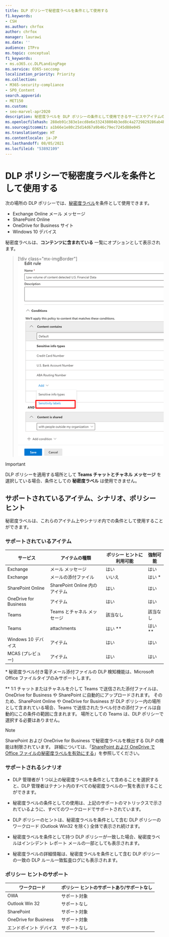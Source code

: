 ```yaml
---
title: DLP ポリシーで秘密度ラベルを条件として使用する
f1.keywords:
- CSH
ms.author: chrfox
author: chrfox
manager: laurawi
ms.date: ''
audience: ITPro
ms.topic: conceptual
f1_keywords:
- ms.o365.cc.DLPLandingPage
ms.service: O365-seccomp
localization_priority: Priority
ms.collection:
- M365-security-compliance
- SPO_Content
search.appverid:
- MET150
ms.custom:
- seo-marvel-apr2020
description: 秘密度ラベルを DLP ポリシーの条件として使用できるサービスやアイテムの種類について説明します。
ms.openlocfilehash: 288eb91c383e1ecd8e6e332438004b3ed8c4a2729829286ab4be8a2803657ec1
ms.sourcegitcommit: a1b66e1e80c25d14d67a9b46c79ec7245d88e045
ms.translationtype: HT
ms.contentlocale: ja-JP
ms.lasthandoff: 08/05/2021
ms.locfileid: "53892109"
---
```

# <a name="use-sensitivity-labels-as-conditions-in-dlp-policies"></a>DLP ポリシーで秘密度ラベルを条件として使用する

次の場所の DLP ポリシーでは、[秘密度ラベル](sensitivity-labels.md)を条件として使用できます。

- Exchange Online メール メッセージ
- SharePoint Online
- OneDrive for Business サイト
- Windows 10 デバイス

秘密度ラベルは、**コンテンツに含まれている** 一覧にオプションとして表示されます。

> [!div class="mx-imgBorder"]
> ![条件としての秘密度ラベル](../media/dlp-sensitivity-label-as-a-condition.png)

> [!IMPORTANT]
> DLP ポリシーを適用する場所として **Teams チャットとチャネル メッセージ** を選択している場合、条件としての **秘密度ラベル** は使用できません。


## <a name="supported-items-scenarios-and-policy-tips"></a>サポートされているアイテム、シナリオ、ポリシー ヒント

秘密度ラベルは、これらのアイテム上やシナリオ内での条件として使用することができます。

### <a name="supported-items"></a>サポートされているアイテム

|サービス  |アイテムの種類  |ポリシー ヒントに利用可能  |強制可能  |
|---------|---------|---------|---------|
|Exchange    |メール メッセージ         |はい         |はい         |
|Exchange    |メールの添付ファイル         |いいえ         |はい *         |
|SharePoint Online     |SharePoint Online 内のアイテム         |はい         |はい         |
|OneDrive for Business     |アイテム         |はい         |はい         |
|Teams     |Teams とチャネル メッセージ         |該当なし         |該当なし         |
|Teams     |attachments         |はい **         |はい **         |
|Windows 10 デバイス     |アイテム         |はい         |はい         |
|MCAS (プレビュー) |アイテム         |はい         |はい         |

\* 秘密度ラベル付き電子メール添付ファイルの DLP 検知機能は、Microsoft Office ファイルタイプのみサポートします。

\** 1:1 チャットまたはチャネルを介して Teams で送信された添付ファイルは、OneDrive for Business や SharePoint に自動的にアップロードされます。 そのため、SharePoint Online や OneDrive for Business が DLP ポリシー内の場所として含まれている場合、Teams で送信されたラベル付きの添付ファイルは自動的にこの条件の範囲に含まれます。 場所としての Teams は、DLP ポリシーで選択する必要はありません。

> [!NOTE]
> SharePoint および OneDrive for Business で秘密度ラベルを検出する DLP の機能は制限されています。 詳細については、「[SharePoint および OneDrive で Office ファイルの秘密度ラベルを有効にする](sensitivity-labels-sharepoint-onedrive-files.md#limitations)」を参照してください。

### <a name="supported-scenarios"></a>サポートされるシナリオ

- DLP 管理者が 1 つ以上の秘密度ラベルを条件として含めることを選択すると、DLP 管理者はテナント内のすべての秘密度ラベルの一覧を表示することができます。

- 秘密度ラベルの条件としての使用は、上記のサポートのマトリックスで示されているように、すべてのワークロードでサポートされています。

- DLP ポリシーのヒントは、秘密度ラベルを条件として含む DLP ポリシーのワークロード (Outlook Win32 を除く) 全体で表示され続けます。

- 秘密度ラベルを条件として持つ DLP ポリシーが一致した場合、秘密度ラベルはインシデント レポート メールの一部としても表示されます。

- 秘密度ラベルの詳細情報は、秘密度ラベルを条件として含む DLP ポリシーの一致の DLP ルール一致監査ログにも表示されます。


### <a name="support-policy-tips"></a>ポリシー ヒントのサポート


|ワークロード  |ポリシー ヒントのサポートあり/サポートなし  |
|---------|---------|
|OWA |    サポート対象     |
|Outlook Win 32    |  サポートなし       |
|SharePoint   |   サポート対象      |
|OneDrive for Business    |    サポート対象     |
|エンドポイント デバイス   |  サポートなし       |
